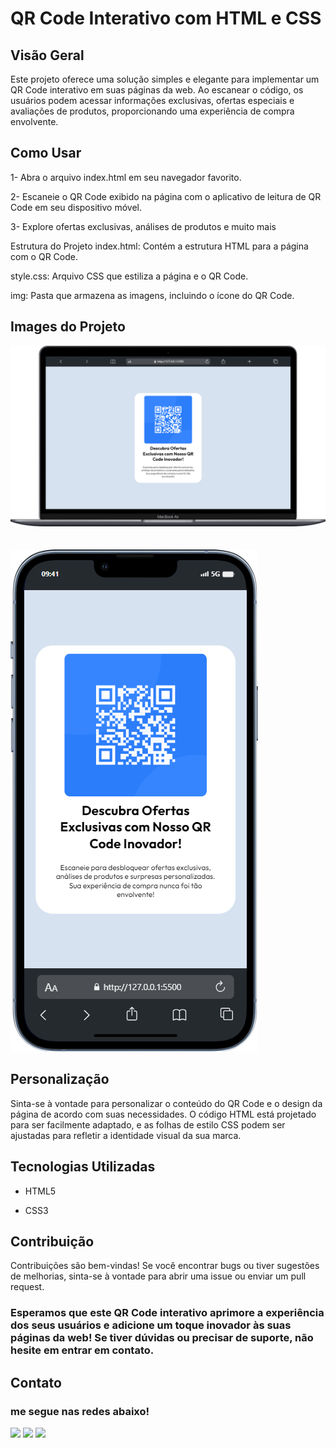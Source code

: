 # QR Code Interativo com HTML e CSS

## Visão Geral 
Este projeto oferece uma solução simples e elegante para implementar um QR Code interativo em suas páginas da web. Ao escanear o código, os usuários podem acessar informações exclusivas, ofertas especiais e avaliações de produtos, proporcionando uma experiência de compra envolvente.

## Como Usar
1- Abra o arquivo index.html em seu navegador favorito.

2- Escaneie o QR Code exibido na página com o aplicativo de leitura de QR Code em seu dispositivo móvel.

3- Explore ofertas exclusivas, análises de produtos e muito mais

Estrutura do Projeto
index.html: Contém a estrutura HTML para a página com o QR Code.

style.css: Arquivo CSS que estiliza a página e o QR Code.

img: Pasta que armazena as imagens, incluindo o ícone do QR Code.

## Images do Projeto
<img src="./src/images/desktop.png" alt="Projeto no Desktop">
<br>
<br>
<br>
<img src="./src/images/mobile.png" alt="Projeto no Mobile">

## Personalização
Sinta-se à vontade para personalizar o conteúdo do QR Code e o design da página de acordo com suas necessidades. O código HTML está projetado para ser facilmente adaptado, e as folhas de estilo CSS podem ser ajustadas para refletir a identidade visual da sua marca.

## Tecnologias Utilizadas
- HTML5

- CSS3

## Contribuição
Contribuições são bem-vindas! Se você encontrar bugs ou tiver sugestões de melhorias, sinta-se à vontade para abrir uma issue ou enviar um pull request.



### Esperamos que este QR Code interativo aprimore a experiência dos seus usuários e adicione um toque inovador às suas páginas da web! Se tiver dúvidas ou precisar de suporte, não hesite em entrar em contato.

## Contato

### me segue nas redes abaixo!
 
<div> 
  
  <a href="https://instagram.com/ronyeelle" target="_blank"><img src="https://img.shields.io/badge/-Instagram-%23E4405F?style=for-the-badge&logo=instagram&logoColor=white" target="_blank"></a>
  <a href = "mailto:ronyelleob@gmail.com"><img src="https://img.shields.io/badge/-Gmail-%23333?style=for-the-badge&logo=gmail&logoColor=white" target="_blank"></a>
  <a href="https://www.linkedin.com/in/ronyelle-oliveira-108883286" target="_blank"><img src="https://img.shields.io/badge/-LinkedIn-%230077B5?style=for-the-badge&logo=linkedin&logoColor=white" target="_blank"></a>
</div>